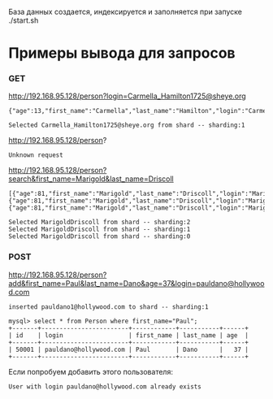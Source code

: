 База данных создается, индексируется и заполняется при запуске ./start.sh

# Примеры вывода для запросов

### GET

http://192.168.95.128/person?login=Carmella_Hamilton1725@sheye.org

```
{"age":13,"first_name":"Carmella","last_name":"Hamilton","login":"Carmella_Hamilton1725@sheye.org"}
```
```
Selected Carmella_Hamilton1725@sheye.org from shard -- sharding:1
```

http://192.168.95.128/person?
```
Unknown request
```

http://192.168.95.128/person?search&first_name=Marigold&last_name=Driscoll
```
[{"age":81,"first_name":"Marigold","last_name":"Driscoll","login":"Marigold_Driscoll4284@jiman.org"},
{"age":81,"first_name":"Marigold","last_name":"Driscoll","login":"Marigold_Driscoll4284@jiman.org"},
{"age":81,"first_name":"Marigold","last_name":"Driscoll","login":"Marigold_Driscoll4284@jiman.org"}]
```
```
Selected MarigoldDriscoll from shard -- sharding:2
Selected MarigoldDriscoll from shard -- sharding:1
Selected MarigoldDriscoll from shard -- sharding:0
```

### POST

http://192.168.95.128/person?add&first_name=Paul&last_name=Dano&age=37&login=pauldano@hollywood.com

```
inserted pauldano1@hollywood.com to shard -- sharding:1
```

```
mysql> select * from Person where first_name="Paul";
+-------+------------------------+------------+-----------+------+
| id    | login                  | first_name | last_name | age  |
+-------+------------------------+------------+-----------+------+
| 50001 | pauldano@hollywood.com | Paul       | Dano      |   37 |
+-------+------------------------+------------+-----------+------+
```

Если попробуем добавить этого пользователя:

 ```
User with login pauldano@hollywood.com already exists
```

